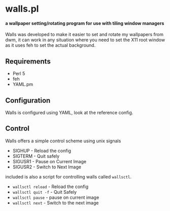# walls.pl
#### a wallpaper setting/rotating program for use with tiling window managers

Walls was developed to make it easier to set and rotate my wallpapers from 
dwm, it can work in any situation where you need to set the X11 root window
as it uses feh to set the actual background.

## Requirements

- Perl 5
- feh
- YAML.pm

## Configuration

Walls is configured using YAML, look at the reference config.

## Control

Walls offers a simple control scheme using unix signals

- SIGHUP - Reload the config
- SIGTERM - Quit safely
- SIGUSR1 - Pause on Current Image
- SIGUSR2 - Switch to Next Image

included is also a script for controlling walls called `wallsctl`.

- `wallsctl reload` - Reload the config
- `wallsctl quit -f` - Quit Safely
- `wallsctl pause` - pause on current image
- `wallsctl next` - Switch to the next image
